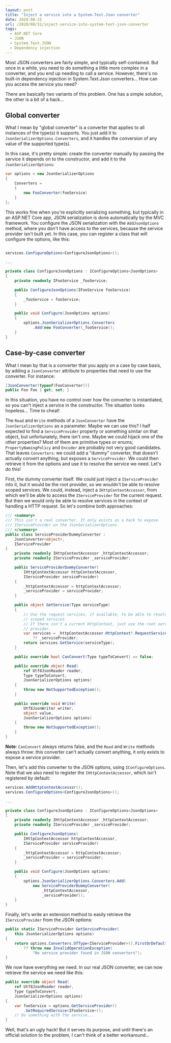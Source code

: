 ```yaml
---
layout: post
title: "Inject a service into a System.Text.Json converter"
date: 2020-08-31
url: /2020/08/31/inject-service-into-system-text-json-converter
tags:
  - ASP.NET Core
  - JSON
  - System.Text.JSON
  - Dependency injection
---
```


Most JSON converters are fairly simple, and typically self-contained. But once 
in a while, you need to do something a little more complex in a converter, and
you end up needing to call a service. However, there's no built-in dependency
injection in System.Text.Json converters… How can you access the service you
need?

There are basically two variants of this problem. One has a simple solution,
the other is a bit of a hack…

## Global converter

What I mean by "global converter" is a converter that applies to all instances
of the type(s) it supports. You just add it to
`JsonSerializerOptions.Converters`, and it handles the conversion of any value
of the supported type(s).

In this case, it's pretty simple: create the converter manually by passing the
service it depends on to the constructor, and add it to the
`JsonSerializerOptions`:

```csharp
var options = new JsonSerializerOptions
{
    Converters =
    {
        new FooConverter(fooService)
    }
};
```

This works fine when you're explicitly serializing something, but typically in
an ASP.NET Core app, JSON serialization is done automatically by the MVC
framework. You configure the JSON serialization with the `AddJsonOptions` method,
where you don't have access to the services, because the service provider isn't
built yet. In this case, you can register a class that will configure the
options, like this:

```csharp

services.ConfigureOptions<ConfigureJsonOptions>();

...

private class ConfigureJsonOptions : IConfigureOptions<JsonOptions>
{
    private readonly IFooService _fooService;

    public ConfigureJsonOptions(IFooService fooService)
    {
        _fooService = fooService;
    }

    public void Configure(JsonOptions options)
    {
        options.JsonSerializerOptions.Converters
            .Add(new FooConverter(_fooService));
    }
}
```

## Case-by-case converter

What I mean by that is a converter that you apply on a case by case basis, by
adding a `JsonConverter` attribute to properties that need to use the
converter. For instance:

```csharp
[JsonConverter(typeof(FooConverter))]
public Foo Foo { get; set; }
```

In this situation, you have no control over how the converter is instantiated,
so you can't inject a service in the constructor. The situation looks hopeless…
Time to cheat!

The `Read` and `Write` methods of a `JsonConverter` have the
`JsonSerializerOptions` as a parameter. Maybe we can use this? I half expected
to find a `ServiceProvider` property or something similar on that object, but
unfortunately, there isn't one. Maybe we could hijack one of the other
properties? Most of them are primitive types or enums; `PropertyNamingPolicy`
and `Encoder` are probably not very good candidates. That leaves `Converters`:
we could add a "dummy" converter, that doesn't actually convert anything, but
exposes a `ServiceProvider`. We could then retrieve it from the options and use
it to resolve the service we need. Let's do this!

First, the dummy converter itself. We could just inject a `IServiceProvider`
into it, but it would be the root provider, so we wouldn't be able to resolve
scoped services. We could, instead, inject a `IHttpContextAccessor`, from which 
we'll be able to access the `IServiceProvider` for the current request. But
then we would only be able to resolve services in the context of handling a
HTTP request. So let's combine both approaches:

```csharp
/// <summary>
/// This isn't a real converter. It only exists as a hack to expose
/// IServiceProvider on the JsonSerializerOptions.
/// </summary>
public class ServiceProviderDummyConverter :
    JsonConverter<object>,
    IServiceProvider
{
    private readonly IHttpContextAccessor _httpContextAccessor;
    private readonly IServiceProvider _serviceProvider;

    public ServiceProviderDummyConverter(
        IHttpContextAccessor httpContextAccessor,
        IServiceProvider serviceProvider)
    {
        _httpContextAccessor = httpContextAccessor;
        _serviceProvider = serviceProvider;
    }

    public object GetService(Type serviceType)
    {
        // Use the request services, if available, to be able to resolve
        // scoped services.
        // If there isn't a current HttpContext, just use the root service
        // provider.
        var services = _httpContextAccessor.HttpContext?.RequestServices
            ?? _serviceProvider;
        return services.GetService(serviceType);
    }

    public override bool CanConvert(Type typeToConvert) => false;

    public override object Read(
        ref Utf8JsonReader reader,
        Type typeToConvert,
        JsonSerializerOptions options)
    {
        throw new NotSupportedException();
    }

    public override void Write(
        Utf8JsonWriter writer,
        object value,
        JsonSerializerOptions options)
    {
        throw new NotSupportedException();
    }
}
```
**Note**: `CanConvert` always returns false, and the `Read` and `Write` methods
always throw: this converter can't actually convert anything, it only exists to
expose a service provider.


Then, let's add this converter to the JSON options, using `IConfigureOptions`.
Note that we also need to register the `IHttpContextAccessor`, which isn't
registered by default:

```csharp
services.AddHttpContextAccessor();
services.ConfigureOptions<ConfigureJsonOptions>();

...

private class ConfigureJsonOptions : IConfigureOptions<JsonOptions>
{
    private readonly IHttpContextAccessor _httpContextAccessor;
    private readonly IServiceProvider _serviceProvider;

    public ConfigureJsonOptions(
        IHttpContextAccessor httpContextAccessor,
        IServiceProvider serviceProvider)
    {
        _httpContextAccessor = httpContextAccessor;
        _serviceProvider = serviceProvider;
    }

    public void Configure(JsonOptions options)
    {
        options.JsonSerializerOptions.Converters.Add(
            new ServiceProviderDummyConverter(
                _httpContextAccessor,
                _serviceProvider));
    }
}
```

Finally, let's write an extension method to easily retrieve the
`IServiceProvider` from the JSON options:

```csharp
public static IServiceProvider GetServiceProvider(
    this JsonSerializerOptions options)
{
    return options.Converters.OfType<IServiceProvider>().FirstOrDefault()
        ?? throw new InvalidOperationException(
            "No service provider found in JSON converters");
}
```

We now have everything we need. In our real JSON converter, we can now retrieve
the service we need like this:

```csharp
public override object Read(
    ref Utf8JsonReader reader,
    Type typeToConvert,
    JsonSerializerOptions options)
{
    var fooService = options.GetServiceProvider()
        .GetRequiredService<IFooService>();
    // Do something with the service...
}
```

Well, that's an ugly hack! But it serves its purpose, and until there's an
official solution to the problem, I can't think of a better workaround…